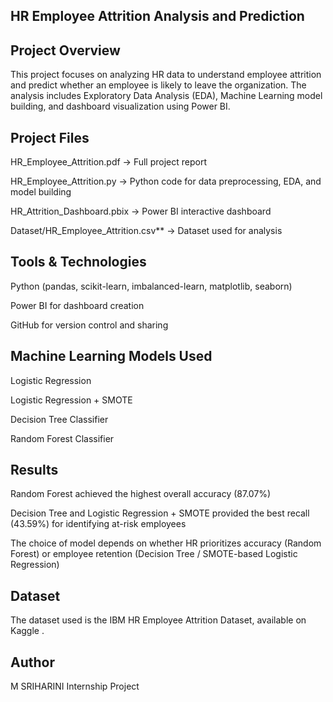 ## HR Employee Attrition Analysis and Prediction ##
## Project Overview

This project focuses on analyzing HR data to understand employee attrition and predict whether an employee is likely to leave the organization. The analysis includes Exploratory Data Analysis (EDA), Machine Learning model building, and dashboard visualization using Power BI.

## Project Files

HR_Employee_Attrition.pdf → Full project report

HR_Employee_Attrition.py → Python code for data preprocessing, EDA, and model building

HR_Attrition_Dashboard.pbix → Power BI interactive dashboard

Dataset/HR_Employee_Attrition.csv** → Dataset used for analysis  

## Tools & Technologies

Python (pandas, scikit-learn, imbalanced-learn, matplotlib, seaborn)

Power BI for dashboard creation

GitHub for version control and sharing

## Machine Learning Models Used

Logistic Regression

Logistic Regression + SMOTE

Decision Tree Classifier

Random Forest Classifier

## Results

Random Forest achieved the highest overall accuracy (87.07%)

Decision Tree and Logistic Regression + SMOTE provided the best recall (43.59%) for identifying at-risk employees

The choice of model depends on whether HR prioritizes accuracy (Random Forest) or employee retention (Decision Tree / SMOTE-based Logistic Regression)

## Dataset

The dataset used is the IBM HR Employee Attrition Dataset, available on Kaggle
.

## Author

M SRIHARINI
Internship Project
